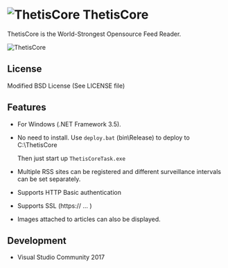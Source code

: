 ![ThetisCore](http://sysphonic.com/img/feed-icon-28x28.png) ThetisCore
======

ThetisCore is the World-Strongest Opensource Feed Reader.

![ThetisCore](https://sysphonic.github.io/thetis/img/thetiscore2.png)

## License

Modified BSD License
(See LICENSE file)


## Features

* For Windows (.NET Framework 3.5).

* No need to install. Use `deploy.bat` (bin\Release) to deploy to C:\ThetisCore

  Then just start up `ThetisCoreTask.exe`

* Multiple RSS sites can be registered and different surveillance intervals can be set separately.

* Supports HTTP Basic authentication

* Supports SSL (https:// ... )

* Images attached to articles can also be displayed.


## Development

* Visual Studio Community 2017

